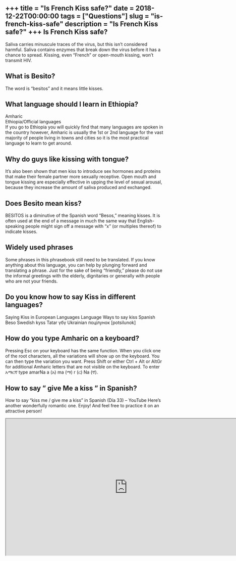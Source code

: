 +++
title = "Is French Kiss safe?"
date = 2018-12-22T00:00:00
tags = ["Questions"]
slug = "is-french-kiss-safe"
description = "Is French Kiss safe?"
+++
Is French Kiss safe?
--------------------

Saliva carries minuscule traces of the virus, but this isn’t considered harmful. Saliva contains enzymes that break down the virus before it has a chance to spread. Kissing, even “French” or open-mouth kissing, won’t transmit HIV.

What is Besito?
---------------

The word is “besitos” and it means little kisses.

What language should I learn in Ethiopia?
-----------------------------------------

Amharic  
Ethiopia/Official languages  
If you go to Ethiopia you will quickly find that many languages are spoken in the country however, Amharic is usually the 1st or 2nd language for the vast majority of people living in towns and cities so it is the most practical language to learn to get around.

Why do guys like kissing with tongue?
-------------------------------------

It’s also been shown that men kiss to introduce sex hormones and proteins that make their female partner more sexually receptive. Open mouth and tongue kissing are especially effective in upping the level of sexual arousal, because they increase the amount of saliva produced and exchanged.

Does Besito mean kiss?
----------------------

BESITOS is a diminutive of the Spanish word “Besos,” meaning kisses. It is often used at the end of a message in much the same way that English-speaking people might sign off a message with “x” (or multiples thereof) to indicate kisses.

Widely used phrases
-------------------

Some phrases in this phrasebook still need to be translated. If you know anything about this language, you can help by plunging forward and translating a phrase. Just for the sake of being “friendly,” please do not use the informal greetings with the elderly, dignitaries or generally with people who are not your friends.

Do you know how to say Kiss in different languages?
---------------------------------------------------

Saying Kiss in European Languages Language Ways to say kiss Spanish Beso Swedish kyss Tatar үбү Ukrainian поцілунок \[potsilunok\]

How do you type Amharic on a keyboard?
--------------------------------------

Pressing Esc on your keyboard has the same function. When you click one of the root characters, all the variations will show up on the keyboard. You can then type the variation you want. Press Shift or either Ctrl + Alt or AltGr for additional Amharic letters that are not visible on the keyboard. To enter አማርኛ type amarNa a (አ) ma (ማ) r (ር) Na (ኛ).

How to say ” give Me a kiss ” in Spanish?
-----------------------------------------

How to say “kiss me / give me a kiss” in Spanish (Día 33) – YouTube Here’s another wonderfully romantic one. Enjoy! And feel free to practice it on an attractive person!

<iframe allow="accelerometer; autoplay; clipboard-write; encrypted-media; gyroscope; picture-in-picture" allowfullscreen="" class="__youtube_prefs__  epyt-is-override  no-lazyload" data-no-lazy="1" data-origheight="433" data-origwidth="770" data-skipgform_ajax_framebjll="" height="433" id="_ytid_10989" loading="lazy" src="https://www.youtube.com/embed/L7f1l13lr2o?enablejsapi=1&autoplay=0&cc_load_policy=0&cc_lang_pref=&iv_load_policy=1&loop=0&modestbranding=0&rel=1&fs=1&playsinline=0&autohide=2&theme=dark&color=red&controls=1&" title="YouTube player" width="770"></iframe>